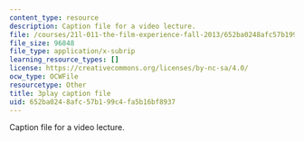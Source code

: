 ```yaml
---
content_type: resource
description: Caption file for a video lecture.
file: /courses/21l-011-the-film-experience-fall-2013/652ba0248afc57b199c4fa5b16bf8937_0jWfHFBLnv0.vtt
file_size: 96848
file_type: application/x-subrip
learning_resource_types: []
license: https://creativecommons.org/licenses/by-nc-sa/4.0/
ocw_type: OCWFile
resourcetype: Other
title: 3play caption file
uid: 652ba024-8afc-57b1-99c4-fa5b16bf8937
---
```

Caption file for a video lecture.